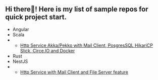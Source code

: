 ## Hi there👋! Here is my list of sample repos for quick project start.
- Angular
- Scala
- - [Http Service Akka/Pekko with Mail Client, PosgresSQL HikariCP Slick, Circe.IO and Docker](https://github.com/redwick/scala-http-service)
- Rust
- NestJS
- - [Http Service with Mail Client and File Server feature](https://github.com/redwick/nestjs-mail-service)
